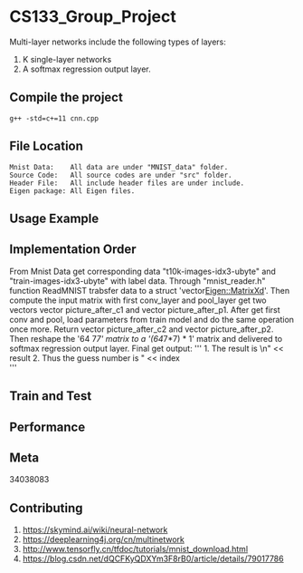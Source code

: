 CS133_Group_Project
===================
Multi-layer networks include the following types of layers:
1. K single-layer networks
2. A softmax regression output layer.

Compile the project
-------------------
    g++ -std=c+=11 cnn.cpp

File Location
-------------------
	Mnist Data:    All data are under "MNIST_data" folder.
	Source Code:   All source codes are under "src" folder.
	Header File:   All include header files are under include.
	Eigen package: All Eigen files.

Usage Example
-------------------

Implementation Order
-----


From Mnist Data get corresponding data "t10k-images-idx3-ubyte" and "train-images-idx3-ubyte" with label data. Through "mnist_reader.h" function ReadMNIST trabsfer data to a struct 'vector<Eigen::MatrixXd>'.
Then compute the input matrix with first conv_layer and pool_layer get two vectors vector<MatrixXd> picture_after_c1 and  vector<MatrixXd> picture_after_p1.
After get first conv and pool, load parameters from train model and do the same operation once more. 
Return vector<MatrixXd> picture_after_c2 and vector<MatrixXd> picture_after_p2. Then reshape the '64 7*7' matrix to a '(64*7*7) * 1' matrix and delivered to softmax regression output layer.
Final get output:
'''
	1. The result is \n" << result 
	2. Thus the guess number is " << index 	
'''
 
Train and Test
-------------------

Performance
-------------------

Meta
-------------------
34038083

Contributing
-------------------
1. https://skymind.ai/wiki/neural-network
2. https://deeplearning4j.org/cn/multinetwork
3. http://www.tensorfly.cn/tfdoc/tutorials/mnist_download.html
4. https://blog.csdn.net/dQCFKyQDXYm3F8rB0/article/details/79017786
